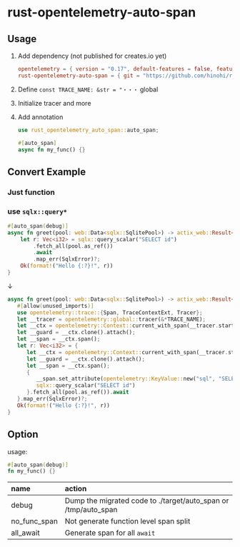 # rust-opentelemetry-auto-span

## Usage

1. Add dependency (not published for creates.io yet)

   ```toml
   opentelemetry = { version = "0.17", default-features = false, features = ["trace", "rt-tokio-current-thread"] }
   rust-opentelemetry-auto-span = { git = "https://github.com/hinohi/rust-opentelemetry-auto-span" }
   ```
2. Define `const TRACE_NAME: &str = "・・・` global
3. Initialize tracer and more
4. Add annotation

   ```rust
   use rust_opentelemetry_auto_span::auto_span;

   #[auto_span]
   async fn my_func() {}
   ```

## Convert Example

### Just function

### use `sqlx::query*`

```rust
#[auto_span(debug)]
async fn greet(pool: web::Data<sqlx::SqlitePool>) -> actix_web::Result<String> {
    let r: Vec<i32> = sqlx::query_scalar("SELECT id")
        .fetch_all(pool.as_ref())
        .await
        .map_err(SqlxError)?;
    Ok(format!("Hello {:?}!", r))
}
```

↓

```rust
async fn greet(pool: web::Data<sqlx::SqlitePool>) -> actix_web::Result<String> {
   #[allow(unused_imports)]
   use opentelemetry::trace::{Span, TraceContextExt, Tracer};
   let __tracer = opentelemetry::global::tracer(&*TRACE_NAME);
   let __ctx = opentelemetry::Context::current_with_span(__tracer.start("fn:greet"));
   let __guard = __ctx.clone().attach();
   let __span = __ctx.span();
   let r: Vec<i32> = {
      let __ctx = opentelemetry::Context::current_with_span(__tracer.start("db"));
      let __guard = __ctx.clone().attach();
      let __span = __ctx.span();
      {
         __span.set_attribute(opentelemetry::KeyValue::new("sql", "SELECT id"));
         sqlx::query_scalar("SELECT id")
      }.fetch_all(pool.as_ref()).await
   }.map_err(SqlxError)?;
   Ok(format!("Hello {:?}!", r))
}
```

## Option

usage:

```rust
#[auto_span(debug)]
fn my_func() {}
```

| name         | action                                                         |
|:-------------|:---------------------------------------------------------------|
| debug        | Dump the migrated code to ./target/auto_span or /tmp/auto_span |
| no_func_span | Not generate function level span split                         |
| all_await    | Generate span for all `await`                                  |
